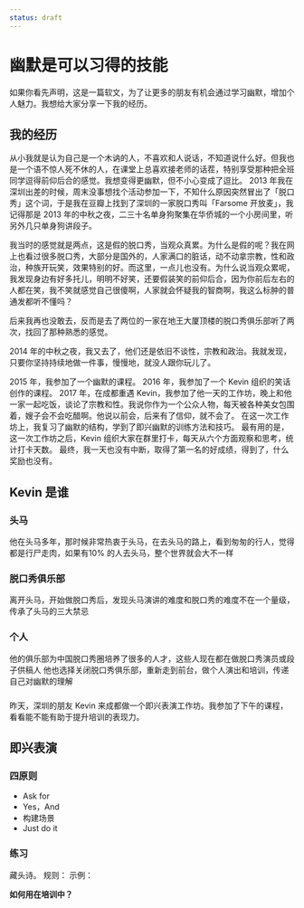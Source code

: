 ```yaml
---
status: draft
---
```


# 幽默是可以习得的技能 #
如果你看先声明，这是一篇软文，为了让更多的朋友有机会通过学习幽默，增加个人魅力。我想给大家分享一下我的经历。


## 我的经历 ##

从小我就是认为自己是一个木讷的人，不喜欢和人说话，不知道说什么好。但我也是一个语不惊人死不休的人，在课堂上总喜欢接老师的话茬，特别享受那种把全班同学逗得前仰后合的感觉。我想变得更幽默，但不小心变成了逗比。
2013 年我在深圳出差的时候，周末没事想找个活动参加一下，不知什么原因突然冒出了「脱口秀」这个词，于是我在豆瓣上找到了深圳的一家脱口秀叫「Farsome 开放麦」，我记得那是 2013 年的中秋之夜，二三十名单身狗聚集在华侨城的一个小房间里，听另外几只单身狗讲段子。

我当时的感觉就是两点，这是假的脱口秀，当观众真累。为什么是假的呢？我在网上也看过很多脱口秀，大部分是国外的，人家满口的脏话，动不动拿宗教，性和政治，种族开玩笑，效果特别的好。而这里，一点儿也没有。为什么说当观众累呢，我发现身边有好多托儿，明明不好笑，还要假装笑的前仰后合，因为你前后左右的人都在笑，我不笑就感觉自己很傻啊，人家就会怀疑我的智商啊，我这么标肿的普通发都听不懂吗？

后来我再也没敢去，反而是去了两位的一家在地王大厦顶楼的脱口秀俱乐部听了两次，找回了那种熟悉的感觉。

2014 年的中秋之夜，我又去了，他们还是依旧不谈性，宗教和政治。我就发现，只要你坚持持续地做一件事，慢慢地，就没人跟你玩儿了。

2015 年，我参加了一个幽默的课程。
2016 年，我参加了一个 Kevin 组织的笑话创作的课程。
2017 年，在成都重遇 Kevin，我参加了他一天的工作坊，晚上和他一家一起吃饭，谈论了宗教和性。我说你作为一个公众人物，每天被各种美女包围着，嫂子会不会吃醋啊。他说以前会，后来有了信仰，就不会了。
在这一次工作坊上，我复习了幽默的结构，学到了即兴幽默的训练方法和技巧。
最有用的是，这一次工作坊之后，Kevin 组织大家在群里打卡，每天从六个方面观察和思考，统计打卡天数。
最终，我一天也没有中断，取得了第一名的好成绩，得到了，什么奖励也没有。


## Kevin 是谁 ##



### 头马 ###

他在头马多年，那时候非常热衷于头马，在去头马的路上，看到匆匆的行人，觉得都是行尸走肉，如果有10% 的人去头马，整个世界就会大不一样


### 脱口秀俱乐部 ###

离开头马，开始做脱口秀后，发现头马演讲的难度和脱口秀的难度不在一个量级，传承了头马的三大禁忌


### 个人 ###

他的俱乐部为中国脱口秀圈培养了很多的人才，这些人现在都在做脱口秀演员或段子供稿人
他也选择关闭脱口秀俱乐部，重新走到前台，做个人演出和培训，传递自己对幽默的理解


###  ###



昨天，深圳的朋友 Kevin 来成都做一个即兴表演工作坊。我参加了下午的课程，看看能不能有助于提升培训的表现力。

## 即兴表演
### 四原则
* Ask for
* Yes，And
* 构建场景
* Just do it

### 练习
藏头诗。
规则：
示例：

**如何用在培训中？**